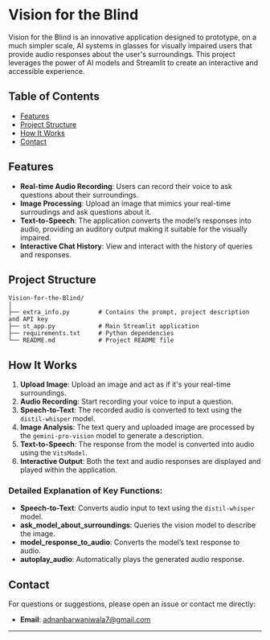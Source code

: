 # Vision for the Blind

Vision for the Blind is an innovative application designed to prototype, on a much simpler scale, AI systems in glasses for visually impaired users that provide audio responses about the user's surroundings. This project leverages the power of AI models and Streamlit to create an interactive and accessible experience.

## Table of Contents

- [Features](#Features)
- [Project Structure](#project-structure)
- [How It Works](#how-it-works)
- [Contact](#contact)

## Features

- **Real-time Audio Recording**: Users can record their voice to ask questions about their surroundings.
- **Image Processing**: Upload an image that mimics your real-time surroudings and ask questions about it.
- **Text-to-Speech**: The application converts the model’s responses into audio, providing an auditory output making it suitable for the visually impaired.
- **Interactive Chat History**: View and interact with the history of queries and responses.

## Project Structure

```
Vision-for-the-Blind/
│
├── extra_info.py        # Contains the prompt, project description and API key
├── st_app.py            # Main Streamlit application
├── requirements.txt     # Python dependencies
└── README.md            # Project README file
```

## How It Works

1. **Upload Image**: Upload an image and act as if it's your real-time surroundings.
2. **Audio Recording**: Start recording your voice to input a question.
3. **Speech-to-Text**: The recorded audio is converted to text using the `distil-whisper` model.
4. **Image Analysis**: The text query and uploaded image are processed by the `gemini-pro-vision` model to generate a description.
5. **Text-to-Speech**: The response from the model is converted into audio using the `VitsModel`.
6. **Interactive Output**: Both the text and audio responses are displayed and played within the application.

### Detailed Explanation of Key Functions:

- **Speech-to-Text**: Converts audio input to text using the `distil-whisper` model.
- **ask_model_about_surroundings**: Queries the vision model to describe the image.
- **model_response_to_audio**: Converts the model’s text response to audio.
- **autoplay_audio**: Automatically plays the generated audio response.

## Contact

For questions or suggestions, please open an issue or contact me directly:

- **Email**: adnanbarwaniwala7@gmail.com

---
